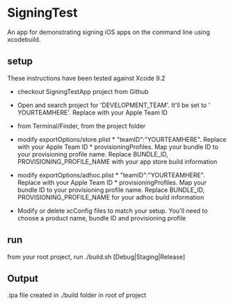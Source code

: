 # SigningTest
An app for demonstrating signing iOS apps on the command line using xcodebuild.

## setup
These instructions have been tested against Xcode 9.2

* checkout SigningTestApp project from Github
* Open and search project for 'DEVELOPMENT_TEAM'. It'll be set to ' YOURTEAMHERE'. Replace with your Apple Team ID
* from Terminal/Finder, from the project folder
 * modify exportOptions/store.plist 
 		* "teamID":"YOURTEAMHERE". Replace with  your Apple Team ID
 		* provisioningProfiles. Map your bundle ID to your provisioning profile name. Replace BUNDLE_ID, PROVISIONING_PROFILE_NAME with your app store build information
 * modify exportOptions/adhoc.plist 
 		* "teamID":"YOURTEAMHERE". Replace with your Apple Team ID
		* provisioningProfiles. Map your bundle ID to your provisioning profile name. Replace BUNDLE_ID, PROVISIONING_PROFILE_NAME for your adhoc build information

* Modify or delete xcConfig files to match your setup. You'll need to choose a product name, bundle ID and provisioning profile


## run

from your root project, run ./build.sh [Debug|Staging|Release]

## Output
.ipa file created in ./build folder in root of project
